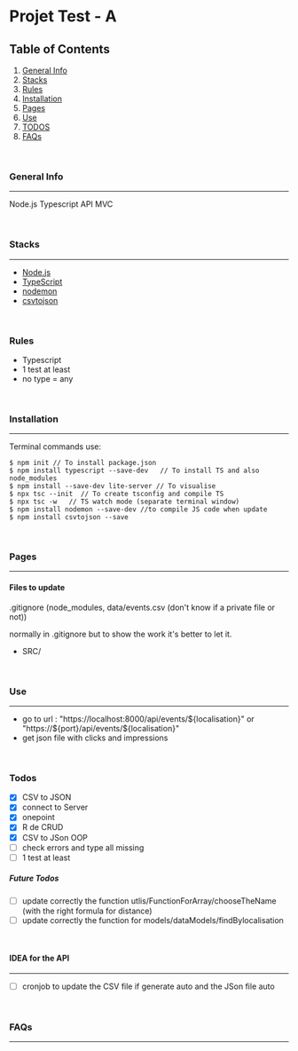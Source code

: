 # Projet Test - A

## Table of Contents
1. [General Info](#general-info)
2. [Stacks](#stacks)
3. [Rules](#rules)
4. [Installation](#installation)
5. [Pages](#pages)
6. [Use](#use)
7. [TODOS](#todos)
8. [FAQs](#faqs)

<br/>

### General Info
---
Node.js Typescript API MVC

<br/>

### Stacks
---
- [Node.js](https://nodejs.org/en/)
- [TypeScript](https://www.typescriptlang.org/)
- [nodemon](https://www.npmjs.com/package/nodemon)
- [csvtojson](https://www.npmjs.com/package/csvtojson)


<br/>

### Rules

- Typescript
- 1 test at least
- no type = any


<br/>

### Installation
---

Terminal commands use:

```
$ npm init // To install package.json
$ npm install typescript --save-dev   // To install TS and also node_modules
$ npm install --save-dev lite-server // To visualise
$ npx tsc --init  // To create tsconfig and compile TS
$ npx tsc -w   // TS watch mode (separate terminal window)
$ npm install nodemon --save-dev //to compile JS code when update
$ npm install csvtojson --save
```

<br/>

### Pages
---


#### Files to update
.gitignore (node_modules, data/events.csv (don't know if a private file or not))

normally in .gitignore but to show the work it's better to let it.
- SRC/


<br/>

### Use
---
- go to url : "https://localhost:8000/api/events/${localisation}" or "https://${port}/api/events/${localisation}"
- get json file with clicks and impressions

<br/>

### Todos
- [X] CSV to JSON
- [X] connect to Server
- [X] onepoint
- [X] R de CRUD
- [X] CSV to JSon OOP
- [ ] check errors and type all missing
- [ ] 1 test at least

##### Future Todos
- [ ] update correctly the function utlis/FunctionForArray/chooseTheName (with the right formula for distance)
- [ ] update correctly the function for models/dataModels/findBylocalisation
<br/>

#### IDEA for the API
---
- [ ] cronjob to update the CSV file if generate auto and the JSon file auto

<br/>

### FAQs
---




